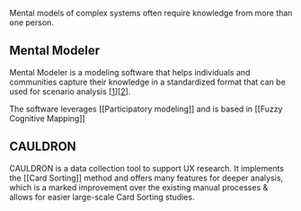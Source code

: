 Mental models of complex systems often require knowledge from more than one person.

## Mental Modeler
  

Mental Modeler is a modeling software that helps individuals and communities capture their knowledge in a standardized format that can be used for scenario analysis \[[1](https://www.mentalmodeler.com/)\]\[[2](https://ieeexplore.ieee.org/document/6479949)\].

The software leverages [[Participatory modeling]] and is based in [[Fuzzy Cognitive Mapping]]

## CAULDRON

CAULDRON is a data collection tool to support UX research. It implements the [[Card Sorting]] method and offers many features for deeper analysis, which is a marked improvement over the existing manual processes & allows for easier large-scale Card Sorting studies.